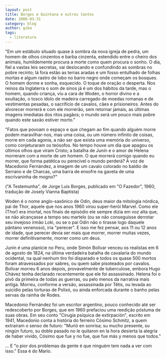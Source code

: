 ```yaml
---
layout: post
title: Borges e Quintana e outros tantos
date: 2008-03-31
category: blog
author: giba
tags:
  - literatura
---
```


"Em um estábulo situado quase à sombra da nova igreja de pedra, um homem de olhos cinzentos e barba cinzenta, estendido entre o cheiro dos animais, humildemente procura a morte como quem procura o sonho. O dia, fiel a vastas leis secretas, vai deslocando e confundindo as sombras no pobre recinto; lá fora estão as terras aradas e um fosso entulhado de folhas mortas e algum rastro de lobo no barro negro onde começam os bosques. O homem dorme e sonha, esquecido. O toque de oração o desperta. Nos reinos da Inglaterra o som de sinos já é um dos hábitos da tarde, mas o homem, quando criança, viu a cara de Woden, o horror divino e a exultação, o tosco ídolo de madeira carregado de moedas romanas e de vestimentas pesadas, o sacrifício de cavalos, cães e prisioneiros. Antes do alvorecer morrerá e com ele morrerão, sem retornar jamais, as últimas imagens imediatas dos ritos pagãos; o mundo será um pouco mais pobre quando este saxão estiver morto."

"Fatos que povoam o espaço e que chegam ao fim quando alguém morre podem maravilhar-nos, mas uma coisa, ou um número infinito de coisas, morre em cada agonia, a não ser que exista uma memória do universo, como conjeturaram os teósofos. No tempo houve um dia que apagou os últimos olhos que viram Cristo; a batalha de Junín e o amor de Helena morreram com a morte de um homem. O que morrerá comigo quando eu morrer, que forma patética ou perecível o mundo perderá? A voz de Macedonio Fernández, a imagem de um cavalo colorado no baldio de Serrano e de Charcas, uma barra de enxofre na gaveta de uma escrivaninha de mogno?"

("A Testemunha", de Jorge Luis Borges, publicado em "O Fazedor", 1960; tradução de Josely Vianna Baptista)

Woden é o nome anglo-saxônico de Odin, deus maior da mitologia nórdica, pai de Thor, aquele que nos anos 1960 virou super-herói Marvel. Como ele (Thor) era imortal, nos finais de episódio ele sempre dizia em voz alta que, se não alcançasse a tempo seu martelo (ou se não conseguisse derrotar seu invejoso irmão Loki, ou se o pai Odin não o tirasse logo daquele pântano venenoso), iria "perecer". E isso me fez pensar, aos 11 ou 12 anos de idade, que perecer devia ser mais que morrer, morrer muitas vezes, morrer definitivamente, morrer como um deus.

Junín é uma planície no Peru, onde Simón Bolívar venceu os realistas em 6 de agosto de 1824, na última verdadeira batalha de cavalaria do mundo ocidental, na qual nenhum tiro foi disparado e todos os quase 500 mortos foram atravessados por sabres, ou quem sabe pisoteados por cavalos. Bolívar morreu 6 anos depois, provavelmente de tuberculose, embora Hugo Chávez tenha declarado recentemente que ele foi assassinado. Helena foi o pivô da primeira de todas as guerras, ou pelo menos da narrativa mais antiga. Morreu, conforme a versão, assassinada por Têtis, ou levada ao suicídio pelas torturas de Polixó, ou ainda enforcada durante o banho pelas servas da rainha de Rodes.

Macedonio Fernández foi um escritor argentino, pouco conhecido até ser redescoberto por Borges, que em 1960 prefaciou uma reedição póstuma de suas obras. Em seu conto "Cirugía psíquica de extirpación", escrito em 1941, Macedonio conta a história do ferreiro Cósimo Schmitz, a quem extraíram o senso de futuro: "Murió en sonrisa; su mucho presente, su ningún futuro, su doble pasado no le quitaron en la hora desierta la alegría de haber vivido, Cósimo que fue y no fue, que fue más y menos que todos."

... E "o pior dos problemas da gente é que ninguém tem nada a ver com isso." Essa é do Mario.

